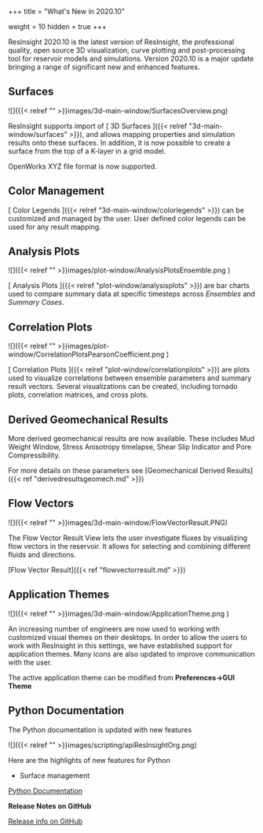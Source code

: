 +++
title = "What's New in 2020.10"

weight = 10
hidden = true
+++

ResInsight 2020.10 is the latest version of ResInsight, the professional quality, open source 3D visualization, curve plotting and post-processing tool for reservoir models and simulations. Version 2020.10 is a major update bringing a range of significant new and enhanced features.

## Surfaces
![]({{< relref "" >}}images/3d-main-window/SurfacesOverview.png)

ResInsight supports import of [ 3D Surfaces ]({{< relref "3d-main-window/surfaces" >}}), and allows mapping properties and simulation results onto these surfaces. In addition, it is now possible to create a surface from the top of a K-layer in a grid model.

OpenWorks XYZ file format is now supported. 

## Color Management

[ Color Legends ]({{< relref "3d-main-window/colorlegends" >}}) can be customized and managed by the user. User defined color legends can be used for any result mapping.

## Analysis Plots
![]({{< relref "" >}}images/plot-window/AnalysisPlotsEnsemble.png )

[ Analysis Plots ]({{< relref "plot-window/analysisplots" >}}) are bar charts used to compare summary data at specific timesteps across *Ensembles* and *Summary Cases*.

## Correlation Plots
![]({{< relref "" >}}images/plot-window/CorrelationPlotsPearsonCoefficient.png )

[ Correlation Plots ]({{< relref "plot-window/correlationplots" >}}) are plots used to visualize correlations between ensemble parameters and summary result vectors.
Several visualizations can be created, including tornado plots, correlation matrices, and cross plots.

## Derived Geomechanical Results

More derived geomechanical results are now available. These includes Mud Weight Window, Stress Anisotropy timelapse, Shear Slip Indicator and Pore Compressibility.

For more details on these parameters see [Geomechanical Derived Results]({{< ref "derivedresultsgeomech.md" >}})

## Flow Vectors

![]({{< relref "" >}}images/3d-main-window/FlowVectorResult.PNG)

The Flow Vector Result View lets the user investigate fluxes by visualizing flow vectors in the reservoir. It allows for selecting and combining different fluids and directions.

[Flow Vector Result]({{< ref "flowvectorresult.md" >}})

## Application Themes

![]({{< relref "" >}}images/3d-main-window/ApplicationTheme.png )

An increasing number of engineers are now used to working with customized visual themes on their desktops. In order to allow the users to work with ResInsight in this settings, we have established support for application themes. Many icons are also updated to improve communication with the user.

The active application theme can be modified from **Preferences->GUI Theme**

## Python Documentation
The Python documentation is updated with new features

![]({{< relref "" >}}images/scripting/apiResInsightOrg.png)

Here are the highlights of new features for Python

- Surface management


[ Python Documentation ](https://api.resinsight.org)


**Release Notes on GitHub**

[Release info on GitHub](https://github.com/OPM/ResInsight/releases/)
